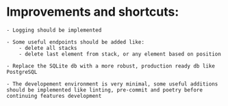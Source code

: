 # Improvements and shortcuts:

    - Logging should be implemented

    - Some useful endpoints should be added like:
        - delete all stacks
        - delete last element from stack, or any element based on position
    
    - Replace the SQLite db with a more robust, production ready db like PostgreSQL
    
    - The developement environment is very minimal, some useful additions should be implemented like linting, pre-commit and poetry before continuing features development
